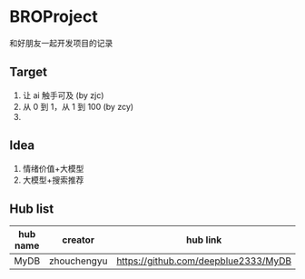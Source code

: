 # BROProject

和好朋友一起开发项目的记录

## Target

1. 让 ai 触手可及 (by zjc)
2. 从 0 到 1，从 1 到 100 (by zcy)
3.

## Idea

1. 情绪价值+大模型
2. 大模型+搜索推荐

## Hub list
| hub name | creator | hub link |
| --- | --- | --- |
| MyDB | zhouchengyu | https://github.com/deepblue2333/MyDB |